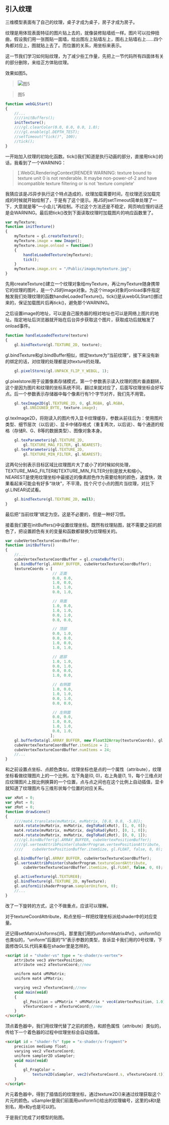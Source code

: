 ## 引入纹理

三维模型表面有了自己的纹理，桌子才成为桌子，房子才成为房子。

纹理是用体现表面特征的图片贴上去的，就像装修贴墙纸一样。图片可以拉伸扭曲，假设我们用一张图贴一面墙，给出图左上贴墙左上，图右上贴墙右上……四个角都对应上，图就贴上去了。而位置的关系，用坐标来表示。

这一节我们学习如何贴纹理，为了减少些工作量，先把上一节代码所有四面体有关的部分删除，来给正方体贴纹理。

效果如图5。


>![图5](../image/C1_Start/1_005.gif)

>图5


```javascript
function webGLStart()
{
    //...
	////initBuffers();
	initTexture();
	////gl.clearColor(0.0, 0.0, 0.0, 1.0);
	////gl.enable(gl.DEPTH_TEST);
	//setTimeout("tick()", 100);
    //tick();
}
```
一开始加入纹理的初始化函数。tick()我们知道是执行动画的部分，直接用tick()的话，我看到了一个WARNING：

>[.WebGLRenderingContext]RENDER WARNING: texture bound to texture unit 0 is not renderable. It maybe non-power-of-2 and have incompatible texture filtering or is not 'texture complete'

我猜应该是JS异步执行这个特点造成的，纹理加载需要时间，在纹理还没加载完成的时候就开始绘制了，于是有了这个提示。用JS的setTimeout简单处理了一下，大意就是等“一小会儿”再绘制。不过这个方法还是不稳定，网页响应慢的话还是会WARNING。最后把tick()改到下面读取纹理时加载图片的响应函数里了。

```javascript
var myTexture;
function initTexture()
{
	myTexture = gl.createTexture();
	myTexture.image = new Image();
	myTexture.image.onload = function()
	{
		handleLoadedTexture(myTexture);
		tick();
	}
	myTexture.image.src = "/Public/image/mytexture.jpg";
}
```
先用createTexture()建立一个纹理对象给myTexture，再让myTexture随身携带它的纹理的图片，是一个JS的image对象。为这个image对象的onload事件指定触发我们处理纹理的函数handleLoadedTexture()。tick()是从webGLStart()挪过来的，保证加载图片后再tick()，避免那个WARNING。

之后设置image的地址，可以是自己服务器的相对地址也可以是网络上图片的地址。指定地址后浏览器就开始在后台异步获取这个图片，获取成功后就触发了onload事件。
```javascript
function handleLoadedTexture(texture)
{
	gl.bindTexture(gl.TEXTURE_2D, texture);
```
gl.bindTexture和gl.bindBuffer相似，绑定texture为“当前纹理”，接下来没有新的绑定的话，对纹理的处理都是对texture的处理。
```javascript
	gl.pixelStorei(gl.UNPACK_FLIP_Y_WEBGL, 1);
```
gl.pixelstorei用于设置像素存储模式，第一个参数表示读入纹理的图片垂直翻转，这个是因为图片和纹理的坐标系统不同，翻过来就对应了，后面写纹理坐标会好写点。后一个参数表示存储器中每个像素行有1个字节对齐，我们先不用管。
```javascript
	gl.texImage2D(gl.TEXTURE_2D, 0, gl.RGBA, gl.RGBA,
	    gl.UNSIGNED_BYTE, texture.image);
```
gl.texImage2D，将刚读入的图片传入显卡纹理缓存，参数从前往后为：使用图片类型、细节层次（以后说）、显卡中储存格式（重复两次，以后说）、每个通道的规格（存储R、G、B等的数据类型）、图像对象本身。
```javascript
	gl.texParameteri(gl.TEXTURE_2D,
	    gl.TEXTURE_MAG_FILTER, gl.NEAREST);
	gl.texParameteri(gl.TEXTURE_2D,
	    gl.TEXTURE_MIN_FILTER, gl.NEAREST);
```
这两句分别表示目标区域比纹理图片大了或小了的时候如何处理，TEXTURE_MAG_FILTER和TEXTURE_MIN_FILTER分别是放大和缩小。NEAREST是使用纹理坐标中最接近的像素颜色作为需要绘制的颜色，速度快，效果看起来可能会有好多“块块”，不平滑。找个尺寸小点的图片当纹理，对比下gl.LINEAR试试看。
```javascript
	gl.bindTexture(gl.TEXTURE_2D, null);
}
```
最后把“当前纹理”绑定为空。这是不必要的，但是一种好习惯。

接着我们要在initBuffers()中设置纹理坐标。既然有纹理贴图，就不需要之前的颜色了，把设置颜色有关的变量和函数都替换为纹理相关的。

```javascript
var cubeVertexTextureCoordBuffer;
function initBuffers()
{
    //...
	cubeVertexTextureCoordBuffer = gl.createBuffer();
	gl.bindBuffer(gl.ARRAY_BUFFER, cubeVertexTextureCoordBuffer);
	textureCoords = [
					 // 正面
					 0.0, 0.0,
					 1.0, 0.0,
					 1.0, 1.0,
					 0.0, 1.0,

					 // 背面
					 1.0, 0.0,
					 1.0, 1.0,
					 0.0, 1.0,
					 0.0, 0.0,

					 // 顶部
					 0.0, 1.0,
					 0.0, 0.0,
					 1.0, 0.0,
					 1.0, 1.0,

					 // 底部
					 1.0, 1.0,
					 0.0, 1.0,
					 0.0, 0.0,
					 1.0, 0.0,

					 // 右侧面
					 1.0, 0.0,
					 1.0, 1.0,
					 0.0, 1.0,
					 0.0, 0.0,

					 // 左侧面
					 0.0, 0.0,
					 1.0, 0.0,
					 1.0, 1.0,
					 0.0, 1.0,
					];
	gl.bufferData(gl.ARRAY_BUFFER, new Float32Array(textureCoords), gl.STATIC_DRAW);
	cubeVertexTextureCoordBuffer.itemSize = 2;
	cubeVertexTextureCoordBuffer.numItems = 24;
    //...
}
```
和之前设置点坐标、点颜色类似，纹理坐标也是点的一个属性（attribute），纹理坐标看做纹理图片上的一个比例，左下角是(0, 0)，右上角是(1, 1)，每个三维点对应纹理图片上按比例换算的一个位置，点与点之间也在这个比例上自动插值，显卡就知道了纹理图片与三维形状每个位置的对应关系。

```javascript
var xRot = 0;
var yRot = 0;
var zRot = 0;
function drawScene()
{
	////mat4.translate(mvMatrix, mvMatrix, [0.0, 0.0, -5.0]);
	mat4.rotate(mvMatrix, mvMatrix, degToRad(xRot), [1, 0, 0]);
	mat4.rotate(mvMatrix, mvMatrix, degToRad(yRot), [0, 1, 0]);
	mat4.rotate(mvMatrix, mvMatrix, degToRad(zRot), [0, 0, 1]);
	////gl.bindBuffer(gl.ARRAY_BUFFER, cubeVertexPositionBuffer);
	////gl.vertexAttribPointer(shaderProgram.vertexPositionAttribute,
	////	cubeVertexPositionBuffer.itemSize, gl.FLOAT, false, 0, 0);

	gl.bindBuffer(gl.ARRAY_BUFFER, cubeVertexTextureCoordBuffer);
	gl.vertexAttribPointer(shaderProgram.textureCoordAttribute,
		cubeVertexTextureCoordBuffer.itemSize, gl.FLOAT, false, 0, 0);

	gl.activeTexture(gl.TEXTURE0);
	gl.bindTexture(gl.TEXTURE_2D, myTexture);
	gl.uniform1i(shaderProgram.samplerUniform, 0);
	//...
}
```
改了一下旋转的方式，这个不做重点，应该可以理解。

对于textureCoordAttribute，和点坐标一样把纹理坐标派给shader中的对应变量。

还记得setMatrixUniforms()吗，那里我们用的uniformMatrix4fv()，uniform1i()也类似的，“uniform”后面的“1i”表示参数的类型，告诉显卡我们用的0号纹理，下面修改GLSL代码来看在shader里是怎样的。

```html
<script id = "shader-vs" type = "x-shader/x-vertex">
	attribute vec3 aVertexPosition;
	attribute vec2 aTextureCoord;//new

	uniform mat4 uMVMatrix;
	uniform mat4 uPMatrix;

	varying vec2 vTextureCoord;//new
	void main(void)
	{
		gl_Position = uPMatrix * uMVMatrix * vec4(aVertexPosition, 1.0);
		vTextureCoord = aTextureCoord;//new
	}
</script>
```
顶点着色器中，我们用纹理代替了之前的颜色，和颜色属性（attribute）类似的，传给下一个着色器的过程中纹理坐标会自动插值。
```html
<script id = "shader-fs" type = "x-shader/x-fragment">
	precision mediump float;
	varying vec2 vTextureCoord;
	uniform sampler2D uSampler;
	void main(void)
	{
		gl_FragColor =
		    texture2D(uSampler, vec2(vTextureCoord.s, vTextureCoord.t));
	}
</script>
```
片元着色器中，得到了插值后的纹理坐标，通过texture2D()来通过纹理获取这个片元的颜色。uSampler是我们前面用uniform1i()给出的纹理编号，这里的s和t是别名，用x和y也是可以的。

于是我们完成了对模型的贴图。
